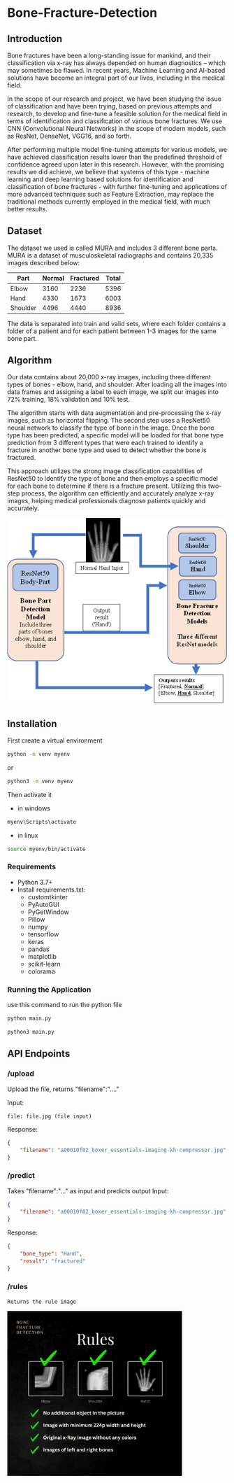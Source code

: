 # Bone-Fracture-Detection

## Introduction

Bone fractures have been a long-standing issue for mankind, and their classification via x-ray has always depended on human diagnostics – which may sometimes be flawed. In recent years, Machine Learning and AI-based solutions have become an integral part of our lives, including in the medical field.

In the scope of our research and project, we have been studying the issue of classification and have been trying, based on previous attempts and research, to develop and fine-tune a feasible solution for the medical field in terms of identification and classification of various bone fractures. We use CNN (Convolutional Neural Networks) in the scope of modern models, such as ResNet, DenseNet, VGG16, and so forth.

After performing multiple model fine-tuning attempts for various models, we have achieved classification results lower than the predefined threshold of confidence agreed upon later in this research. However, with the promising results we did achieve, we believe that systems of this type - machine learning and deep learning based solutions for identification and classification of bone fractures - with further fine-tuning and applications of more advanced techniques such as Feature Extraction, may replace the traditional methods currently employed in the medical field, with much better results.

## Dataset

The dataset we used is called MURA and includes 3 different bone parts. MURA is a dataset of musculoskeletal radiographs and contains 20,335 images described below:

| Part     | Normal | Fractured | Total |
|----------|--------|-----------|-------|
| Elbow    | 3160   | 2236      | 5396  |
| Hand     | 4330   | 1673      | 6003  |
| Shoulder | 4496   | 4440      | 8936  |

The data is separated into train and valid sets, where each folder contains a folder of a patient and for each patient between 1-3 images for the same bone part.

## Algorithm

Our data contains about 20,000 x-ray images, including three different types of bones - elbow, hand, and shoulder. After loading all the images into data frames and assigning a label to each image, we split our images into 72% training, 18% validation and 10% test.

The algorithm starts with data augmentation and pre-processing the x-ray images, such as horizontal flipping. The second step uses a ResNet50 neural network to classify the type of bone in the image. Once the bone type has been predicted, a specific model will be loaded for that bone type prediction from 3 different types that were each trained to identify a fracture in another bone type and used to detect whether the bone is fractured.

This approach utilizes the strong image classification capabilities of ResNet50 to identify the type of bone and then employs a specific model for each bone to determine if there is a fracture present. Utilizing this two-step process, the algorithm can efficiently and accurately analyze x-ray images, helping medical professionals diagnose patients quickly and accurately.

![Algorithm Architecture](images/Architecture.png)

<!-- ## Results

### Body Part Prediction

<img src="plots/BodyPartAcc.png" width=300> <img src="plots/BodyPartLoss.png" width=300>

### Fracture Prediction

#### Elbow

<img src="plots/FractureDetection/Elbow/_Accuracy.jpeg" width=300> <img src="plots/FractureDetection/Elbow/_Loss.jpeg" width=300>

#### Hand

<img src="plots/FractureDetection/Hand/_Accuracy.jpeg" width=300> <img src="plots/FractureDetection/Hand/_Loss.jpeg" width=300>

#### Shoulder

<img src="plots/FractureDetection/Shoulder/_Accuracy.jpeg" width=300> <img src="plots/FractureDetection/Shoulder/_Loss.jpeg" width=300> -->

## Installation

First create a virtual environment

```bash
python -m venv myenv
```
or 

```bash
python3 -m venv myenv
```

Then activate it

- in windows
```bash
myenv\Scripts\activate
```

- in linux
```bash
source myenv/bin/activate
```




### Requirements

- Python 3.7+
- Install requirements.txt:
  - customtkinter
  - PyAutoGUI
  - PyGetWindow
  - Pillow
  - numpy
  - tensorflow
  - keras
  - pandas
  - matplotlib
  - scikit-learn
  - colorama

### Running the Application
use this command to run the python file 
```bash
python main.py
```

```bash
python3 main.py
```

<!-- Run `main.py`. GUI has been commented out, use API instead. -->

## API Endpoints

### /upload

Upload the file, returns "filename":"...."

Input:
```
file: file.jpg (file input)
```

Response:
```json
{
    "filename": "a00010f02_boxer_essentials-imaging-kh-compressor.jpg"
}
```

### /predict
Takes "filename":"..." as input and predicts output
Input:

```json
{
    "filename": "a00010f02_boxer_essentials-imaging-kh-compressor.jpg"
}
```
Response:
```json
{
    "bone_type": "Hand",
    "result": "fractured"
}
```

### /rules

```
Returns the rule image
```
<img src="images/GUI/Rules.png" width=400>

<!-- GUI -->
<!-- Main
<img src="images/GUI/main.png" width=400> -->
<!-- Info-Rules -->

<!-- Test Normal & Fractured -->
<!-- <img src="images/GUI/normal.png" width=300> <img src="images/GUI/fractured.png" width=300>
text -->

